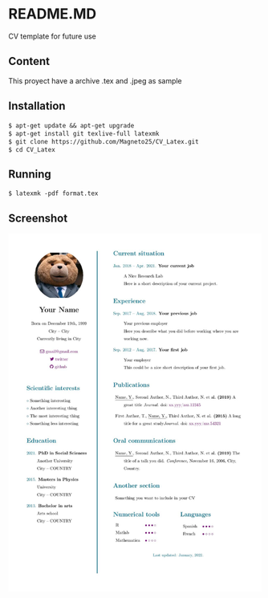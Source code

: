 # README.MD
CV template for future use 

## Content
This proyect have a archive .tex and .jpeg as sample

## Installation
```
$ apt-get update && apt-get upgrade
$ apt-get install git texlive-full latexmk
$ git clone https://github.com/Magneto25/CV_Latex.git
$ cd CV_Latex
```

## Running
```
$ latexmk -pdf format.tex
```

## Screenshot

![](/preview.jpg)
